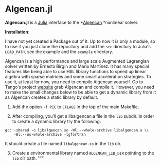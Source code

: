 Algencan.jl
===========

**Algencan.jl** is a [Julia](http://julialang.org/) interface to the
*[Algencan](https://www.ime.usp.br/~egbirgin/tango/codes.php)
*nonlinear solver.

**Installation**:

I have not yet created a Package out of it. Up to now it is only a module,  so
to use it you just clone the repository and add the `src` directory to Julia's
`LOAD_PATH`, see the example and the `example` directory.

Algencan is a high performance and large scale Augmented Lagrangian solver
written by Ernesto Birgin and Mario Martínez. It has many special features like
being able to use HSL library functions to speed up linear algebra with sparse
matrices and some smart acceleration strategies. To use it, at least for now,
you need to compile Algencan yourself. Go to Tango's project
[website](https://www.ime.usp.br/~egbirgin/tango/codes.php) grab Algencan and
compile it. However, you need to make the small changes below to be able to get
a dynamic library from it as Algencan creates a static library by default.

1. Add the option `-f PIC` to  `CFLAGS` in the top of the main Makefile.

2. After compiling, you'll get a libalgencan.a file in the `lib` subdir. In
order to create a dynamic library try the following:

```
gcc -shared -o libalgencan.so -Wl,--whole-archive libalgencan.a \\
    -Wl,--no-whole-archive -lgfortran
```

It should create a file named `libalgencan.so` in the `lib` dir.

3. Create a environmental library named `ALGENCAN_LIB_DIR` pointing to the
`lib` dir path.
"""
